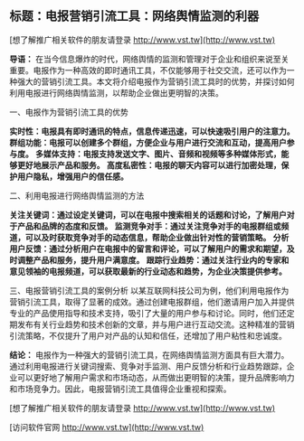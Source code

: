 ## **标题：电报营销引流工具：网络舆情监测的利器**

[想了解推广相关软件的朋友请登录 http://www.vst.tw](http://www.vst.tw)

**导语：**
在当今信息爆炸的时代，网络舆情的监测和管理对于企业和组织来说至关重要。电报作为一种高效的即时通讯工具，不仅能够用于社交交流，还可以作为一种强大的营销引流工具。本文将介绍电报作为营销引流工具时的优势，并探讨如何利用电报进行网络舆情监测，以帮助企业做出更明智的决策。

一、电报作为营销引流工具的优势

**实时性：电报具有即时通讯的特点，信息传递迅速，可以快速吸引用户的注意力。**
**群组功能：电报可以创建多个群组，方便企业与用户进行交流和互动，提高用户参与度。**
**多媒体支持：电报支持发送文字、图片、音频和视频等多种媒体形式，能够更好地展示产品和服务。**
**高度私密性：电报的聊天内容可以进行加密处理，保护用户隐私，增强用户的信任感。**

二、利用电报进行网络舆情监测的方法

**关注关键词：通过设定关键词，可以在电报中搜索相关的话题和讨论，了解用户对于产品和品牌的态度和反馈。**
**监测竞争对手：通过关注竞争对手的电报群组或频道，可以及时获取竞争对手的动态信息，帮助企业做出针对性的营销策略。**
**分析用户反馈：通过分析用户在电报中的留言和评论，可以了解用户的需求和期望，及时调整产品和服务，提升用户满意度。**
**跟踪行业趋势：通过关注行业内的专家和意见领袖的电报频道，可以获取最新的行业动态和趋势，为企业决策提供参考。**

三、电报营销引流工具的案例分析
以某互联网科技公司为例，他们利用电报作为营销引流工具，取得了显著的成效。通过创建电报群组，他们邀请用户加入并提供专业的产品使用指导和技术支持，吸引了大量的用户参与和讨论。同时，他们还定期发布有关行业趋势和技术创新的文章，并与用户进行互动交流。这种精准的营销引流策略，不仅提升了用户对产品的认知和信任，还增加了用户粘性和忠诚度。

**结论：**
电报作为一种强大的营销引流工具，在网络舆情监测方面具有巨大潜力。通过利用电报进行关键词搜索、竞争对手监测、用户反馈分析和行业趋势跟踪，企业可以更好地了解用户需求和市场动态，从而做出更明智的决策，提升品牌影响力和市场竞争力。因此，电报营销引流工具值得企业重视和探索。

[想了解推广相关软件的朋友请登录 http://www.vst.tw](http://www.vst.tw)


[访问软件官网 http://www.vst.tw](http://www.vst.tw)
